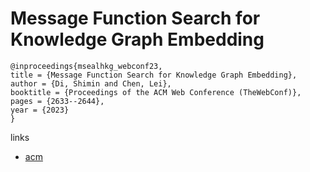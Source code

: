 # Message Function Search for Knowledge Graph Embedding

```
@inproceedings{msealhkg_webconf23,
title = {Message Function Search for Knowledge Graph Embedding},
author = {Di, Shimin and Chen, Lei},
booktitle = {Proceedings of the ACM Web Conference (TheWebConf)},
pages = {2633--2644},
year = {2023}
}
```

links
- [acm](https://dl.acm.org/doi/10.1145/3543507.3583546)

